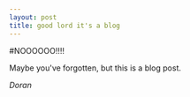```yaml
---
layout: post
title: good lord it's a blog
---
```


#NOOOOOO!!!!

Maybe you've forgotten, but this is a blog post.

*Doran*
